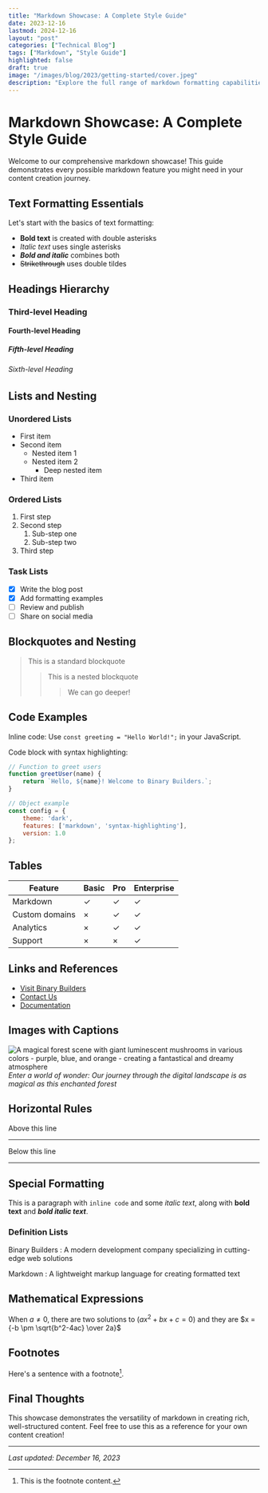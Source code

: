 ```yaml
---
title: "Markdown Showcase: A Complete Style Guide"
date: 2023-12-16
lastmod: 2024-12-16
layout: "post"
categories: ["Technical Blog"]
tags: ["Markdown", "Style Guide"]
highlighted: false
draft: true
image: "/images/blog/2023/getting-started/cover.jpeg"
description: "Explore the full range of markdown formatting capabilities with this comprehensive guide, featuring everything from basic text styling to complex code blocks."
---
```


# Markdown Showcase: A Complete Style Guide

Welcome to our comprehensive markdown showcase! This guide demonstrates every possible markdown feature you might need in your content creation journey.

## Text Formatting Essentials

Let's start with the basics of text formatting:

- **Bold text** is created with double asterisks
- *Italic text* uses single asterisks
- ***Bold and italic*** combines both
- ~~Strikethrough~~ uses double tildes

## Headings Hierarchy

### Third-level Heading
#### Fourth-level Heading
##### Fifth-level Heading
###### Sixth-level Heading

## Lists and Nesting

### Unordered Lists
- First item
- Second item
  - Nested item 1
  - Nested item 2
    - Deep nested item
- Third item

### Ordered Lists
1. First step
2. Second step
   1. Sub-step one
   2. Sub-step two
3. Third step

### Task Lists
- [x] Write the blog post
- [x] Add formatting examples
- [ ] Review and publish
- [ ] Share on social media

## Blockquotes and Nesting

> This is a standard blockquote
> 
> > This is a nested blockquote
> > 
> > > We can go deeper!

## Code Examples

Inline code: Use `const greeting = "Hello World!";` in your JavaScript.

Code block with syntax highlighting:

```javascript
// Function to greet users
function greetUser(name) {
    return `Hello, ${name}! Welcome to Binary Builders.`;
}

// Object example
const config = {
    theme: 'dark',
    features: ['markdown', 'syntax-highlighting'],
    version: 1.0
};
```

## Tables

| Feature | Basic | Pro | Enterprise |
|---------|-------|-----|------------|
| Markdown | ✓ | ✓ | ✓ |
| Custom domains | × | ✓ | ✓ |
| Analytics | × | ✓ | ✓ |
| Support | × | × | ✓ |

## Links and References

- [Visit Binary Builders](https://binary.builders)
- [Contact Us](mailto:hello@binary.builders)
- [Documentation](#)

## Images with Captions

![A magical forest scene with giant luminescent mushrooms in various colors - purple, blue, and orange - creating a fantastical and dreamy atmosphere](/images/fantasy-mushrooms.jpg)
*Enter a world of wonder: Our journey through the digital landscape is as magical as this enchanted forest*

## Horizontal Rules

Above this line
***
Below this line

---

## Special Formatting

This is a paragraph with `inline code` and some *italic text*, along with **bold text** and ***bold italic text***.

### Definition Lists

Binary Builders
: A modern development company specializing in cutting-edge web solutions

Markdown
: A lightweight markup language for creating formatted text

## Mathematical Expressions

When $a \ne 0$, there are two solutions to $(ax^2 + bx + c = 0)$ and they are 
$x = {-b \pm \sqrt{b^2-4ac} \over 2a}$

## Footnotes

Here's a sentence with a footnote[^1].

[^1]: This is the footnote content.

## Final Thoughts

This showcase demonstrates the versatility of markdown in creating rich, well-structured content. Feel free to use this as a reference for your own content creation!

---

*Last updated: December 16, 2023* 